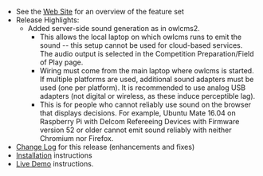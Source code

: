 - See the [Web Site](https://jflamy.github.io/owlcms4/#!index.md#Features) for an overview of the feature set
- Release Highlights:
  - Added server-side sound generation as in owlcms2.  
    - This allows the local laptop on which owlcms runs to emit the sound -- this setup cannot be used for cloud-based services. The audio output is selected in the Competition Preparation/Field of Play page.
    - Wiring must come from the main laptop where owlcms is started. If multiple platforms are used, additional sound adapters must be used (one per platform).  It is recommended to use analog USB adapters (not digital or wireless, as these induce perceptible lag).
    - This is for people who cannot reliably use sound on the browser that displays decisions. For example, Ubuntu Mate 16.04 on Raspberry Pi with Delcom Refereeing Devices with Firmware version 52 or older cannot emit sound reliably with neither Chromium nor Firefox.
- [Change Log](https://github.com/jflamy/owlcms4/milestone/24?closed=1) for this release (enhancements and fixes)
- [Installation](https://jflamy.github.io/owlcms4/#!index.md#Installation) instructions
- [Live Demo](https://jflamy.github.io/owlcms4/#!index.md#Demo) instructions.